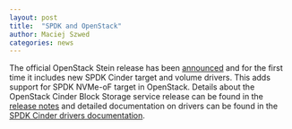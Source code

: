 ```yaml
---
layout: post
title:  "SPDK and OpenStack"
author: Maciej Szwed
categories: news
---
```


The official OpenStack Stein release has been
[announced](http://lists.openstack.org/pipermail/openstack-announce/2019-April/002019.html)
and for the first time it includes new SPDK Cinder target
and volume drivers. This adds support for SPDK NVMe-oF
target in OpenStack. Details about the OpenStack Cinder
Block Storage service release can be found in the
[release notes](https://docs.openstack.org/releasenotes/cinder/stein.html)
and detailed documentation on drivers can be found in the
[SPDK Cinder drivers documentation](https://docs.openstack.org/cinder/latest/configuration/block-storage/drivers/spdk-volume-driver.html).
